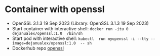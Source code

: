 # Container with openssl

* OpenSSL 3.1.3 19 Sep 2023 (Library: OpenSSL 3.1.3 19 Sep 2023)
* Start container with interactive shell:
`docker run -itu 0 dejanualex/openssl:1.0  /bin/sh`
* Start pod with interactive shell:
`kubectl  run myopenssl -i --tty --image=dejanualex/openssl:1.0  -- sh`
* Dockerhub repo [openssl](https://hub.docker.com/repository/docker/dejanualex/openssl/general)